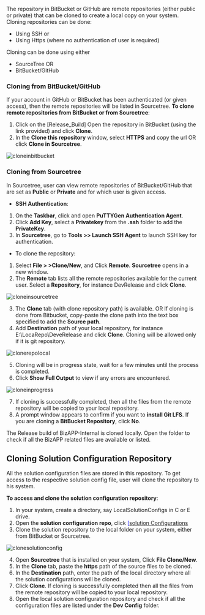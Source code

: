 The repository in BitBucket or GitHub are remote repositories (either public or private) that can be cloned to create a local copy on your system. 
Cloning repositories can be done:
 + Using SSH or
 + Using Https (where no authentication of user is required)
 
Cloning can be done using either 
+ SourceTree OR 
+ BitBucket/GitHub

### Cloning from BitBucket/GitHub

If your account in GitHub or BitBucket has been authenticated (or given access), then the remote repositories will be listed in Sourcetree. 
__To clone remote repositories from BitBucket or from Sourcetree__:
1.	Click on the [Release_Build] Open the repository in BitBucket (using the link provided) and click **Clone**. 
2.	In the **Clone this repository** window, select **HTTPS** and copy the url OR click **Clone in Sourcetree**. 
 
 ![cloneinbitbucket](/images/clonerepo/clonebitbucket.png)

### Cloning from Sourcetree
In Sourcetree, user can view remote repositories of BitBucket/GitHub that are set as **Public** or **Private** and for which user is given access. 


+ **SSH Authentication**:
1. On the **Taskbar**, click and open **PuTTYGen Authentication Agent**.
2. Click **Add Key**, select a **Privatekey** from the **.ssh** folder to add the **PrivateKey**. 
3. In **Sourcetree**, go to **Tools >> Launch SSH Agent** to launch SSH key for authentication.

+ To clone the repository:
1. Select **File > >Clone/New**, and Click **Remote**. **Sourcetree** opens in a new window. 
2. The **Remote** tab lists all the remote repositories available for the current user. Select a **Repository**, for instance DevRelease and click **Clone**. 

![cloneinsourcetree](/images/clonerepo/clonesourcetree.png)
 
3.  The **Clone** tab (with clone repository path) is available. OR If cloning is done from Bitbucket, copy-paste the clone path into the text box specified to add the **Source path**. 
4.	Add **Destination** path of your local repository, for instance E:\LocaRepo\DeveRelease and click **Clone**. Cloning will be allowed only if it is git repository.

![clonerepolocal](/images/clonerepo/clonerepolocally.png)

5.	Cloning will be in progress state, wait for a few minutes until the process is completed. 
6.	Click **Show Full Output** to view if any errors are encountered. 
  
![cloneinprogress](/images/clonerepo/cloneinprogress.png)

7. If cloning is successfully completed, then all the files from the remote repository will be copied to your local repository. 
8. A prompt window appears to confirm if you want to **install Git LFS**. If you are cloning a **BitBucket Repository**, click **No**.

The Release build of BizAPP-Internal is cloned locally. Open the folder to check if all the BizAPP related files are available or listed. 

## Cloning Solution Configuration Repository

All the solution configuration files are stored in this repository. To get access to the respective solution config file, user will clone the repository to his system. 

__To access and clone the solution configuration repository__:

1. In your system, create a directory, say LocalSolutionConfigs in C or E drive.
2. Open the **solution configuration repo**, click <span style="color:blue">[[solution Configurations](https://bitbucket.org/apppoint/solutionconfigs/src/master/)</span> 
3. Clone the solution repository to the local folder on your system, either from BitBucket or Sourcetree. 
 
 ![clonesolutionconfig](/images/clonerepo/clonesolutionconfigs.png)

4. Open **Sourcetree** that is installed on your system, Click **File Clone/New**.
5. In the **Clone** tab, paste the **https** path of the source files to be cloned. 
6. In the **Destination** path, enter the path of the local directory where all the solution configurations will be cloned.
7. Click **Clone**. If cloning is successfully completed then all the files from the remote repository will be copied to your local repository. 
8. Open the local solution configuration repository and check if all the configuration files are listed under the **Dev Config** folder.
